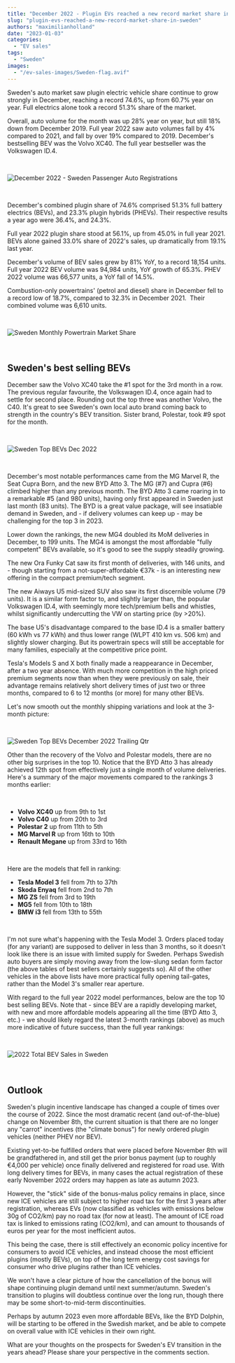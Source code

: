 ```yaml
---
title: "December 2022 - Plugin EVs reached a new record market share in Sweden"
slug: "plugin-evs-reached-a-new-record-market-share-in-sweden"
authors: "maximilianholland"
date: "2023-01-03"
categories:
  - "EV sales"
tags:
  - "Sweden"
images:
  - "/ev-sales-images/Sweden-flag.avif"
---
```


Sweden's auto market saw plugin electric vehicle share continue to grow strongly in December, reaching a record 74.6%, up from 60.7% year on year. Full electrics alone took a record 51.3% share of the market.

Overall, auto volume for the month was up 28% year on year, but still 18% down from December 2019. Full year 2022 saw auto volumes fall by 4% compared to 2021, and fall by over 19% compared to 2019. December's bestselling BEV was the Volvo XC40. The full year bestseller was the Volkswagen ID.4.

 

![December 2022 - Sweden Passenger Auto Registrations](ev-sales-images/2022-12-Sweden-Passenger-Auto-Registrations.avif)

 

December's combined plugin share of 74.6% comprised 51.3% full battery electrics (BEVs), and 23.3% plugin hybrids (PHEVs). Their respective results a year ago were 36.4%, and 24.3%.

Full year 2022 plugin share stood at 56.1%, up from 45.0% in full year 2021. BEVs alone gained 33.0% share of 2022's sales, up dramatically from 19.1% last year.

December's volume of BEV sales grew by 81% YoY, to a record 18,154 units. Full year 2022 BEV volume was 94,984 units, YoY growth of 65.3%. PHEV 2022 volume was 66,577 units, a YoY fall of 14.5%.

Combustion-only powertrains' (petrol and diesel) share in December fell to a record low of 18.7%, compared to 32.3% in December 2021.  Their combined volume was 6,610 units.

 

![Sweden Monthly Powertrain Market Share](ev-sales-images/2022-12-Sweden-Monthly-Powertrain-Market-Share.avif)

 

## Sweden's best selling BEVs

December saw the Volvo XC40 take the #1 spot for the 3rd month in a row. The previous regular favourite, the Volkswagen ID.4, once again had to settle for second place. Rounding out the top three was another Volvo, the C40. It's great to see Sweden's own local auto brand coming back to strength in the country's BEV transition. Sister brand, Polestar, took #9 spot for the month.

 

![Sweden Top BEVs Dec 2022](ev-sales-images/2022-12-Sweden-Top-BEVs.avif)

 

December's most notable performances came from the MG Marvel R, the Seat Cupra Born, and the new BYD Atto 3. The MG (#7) and Cupra (#6) climbed higher than any previous month. The BYD Atto 3 came roaring in to a remarkable #5 (and 980 units), having only first appeared in Sweden just last month (83 units). The BYD is a great value package, will see insatiable demand in Sweden, and - if delivery volumes can keep up - may be challenging for the top 3 in 2023.

Lower down the rankings, the new MG4 doubled its MoM deliveries in December, to 199 units. The MG4 is amongst the most affordable "fully competent" BEVs available, so it's good to see the supply steadily growing.

The new Ora Funky Cat saw its first month of deliveries, with 146 units, and - though starting from a not-super-affordable €37k - is an interesting new offering in the compact premium/tech segment.

The new Aiways U5 mid-sized SUV also saw its first discernible volume (79 units). It is a similar form factor to, and slightly larger than, the popular Volkswagen ID.4, with seemingly more tech/premium bells and whistles, whilst significantly undercutting the VW on starting price (by >20%).

The base U5's disadvantage compared to the base ID.4 is a smaller battery (60 kWh vs 77 kWh) and thus lower range (WLPT 410 km vs. 506 km) and slightly slower charging. But its powertrain specs will still be acceptable for many families, especially at the competitive price point.

Tesla's Models S and X both finally made a reappearance in December, after a two year absence. With much more competition in the high priced premium segments now than when they were previously on sale, their advantage remains relatively short delivery times of just two or three months, compared to 6 to 12 months (or more) for many other BEVs.

Let's now smooth out the monthly shipping variations and look at the 3-month picture:

 

![Sweden Top BEVs December 2022 Trailing Qtr](ev-sales-images/2022-12-Sweden-Top-BEVs-Trailing-Qtr.avif)

Other than the recovery of the Volvo and Polestar models, there are no other big surprises in the top 10. Notice that the BYD Atto 3 has already achieved 12th spot from effectively just a single month of volume deliveries. Here's a summary of the major movements compared to the rankings 3 months earlier:

 

- **Volvo XC40** up from 9th to 1st
- **Volvo C40** up from 20th to 3rd
- **Polestar 2** up from 11th to 5th
- **MG Marvel R** up from 16th to 10th
- **Renault Megane** up from 33rd to 16th

 

Here are the models that fell in ranking:

- **Tesla Model 3** fell from 7th to 37th
- **Skoda Enyaq** fell from 2nd to 7th
- **MG ZS** fell from 3rd to 19th
- **MG5** fell from 10th to 18th
- **BMW i3** fell from 13th to 55th

 

I'm not sure what's happening with the Tesla Model 3. Orders placed today (for any variant) are supposed to deliver in less than 3 months, so it doesn't look like there is an issue with limited supply for Sweden. Perhaps Swedish auto buyers are simply moving away from the low-slung sedan form factor (the above tables of best sellers certainly suggests so). All of the other vehicles in the above lists have more practical fully opening tail-gates, rather than the Model 3's smaller rear aperture.

With regard to the full year 2022 model performances, below are the top 10 best selling BEVs. Note that - since BEV are a rapidly developing market, with new and more affordable models appearing all the time (BYD Atto 3, etc.) - we should likely regard the latest 3-month rankings (above) as much more indicative of future success, than the full year rankings:

 

![2022 Total BEV Sales in Sweden](ev-sales-images/2022-Sweden-Total-BEV-Sales.avif)

 

## Outlook

Sweden's plugin incentive landscape has changed a couple of times over the course of 2022. Since the most dramatic recent (and out-of-the-blue) change on November 8th, the current situation is that there are no longer any "carrot" incentives (the "climate bonus") for newly ordered plugin vehicles (neither PHEV nor BEV).

Existing yet-to-be fulfilled orders that were placed before November 8th will be grandfathered in, and still get the prior bonus payment (up to roughly €4,000 per vehicle) once finally delivered and registered for road use. With long delivery times for BEVs, in many cases the actual registration of these early November 2022 orders may happen as late as autumn 2023.

However, the "stick" side of the bonus-malus policy remains in place, since new ICE vehicles are still subject to higher road tax for the first 3 years after registration, whereas EVs (now classified as vehicles with emissions below 30g of CO2/km) pay no road tax (for now at least). The amount of ICE road tax is linked to emissions rating (CO2/km), and can amount to thousands of euros per year for the most inefficient autos.

This being the case, there is still effectively an economic policy incentive for consumers to avoid ICE vehicles, and instead choose the most efficient plugins (mostly BEVs), on top of the long term energy cost savings for consumer who drive plugins rather than ICE vehicles.

We won't have a clear picture of how the cancellation of the bonus will shape continuing plugin demand until next summer/autumn. Sweden's transition to plugins will doubtless continue over the long run, though there may be some short-to-mid-term discontinuities.

Perhaps by autumn 2023 even more affordable BEVs, like the BYD Dolphin, will be starting to be offered in the Swedish market, and be able to compete on overall value with ICE vehicles in their own right.

What are your thoughts on the prospects for Sweden's EV transition in the years ahead? Please share your perspective in the comments section.

